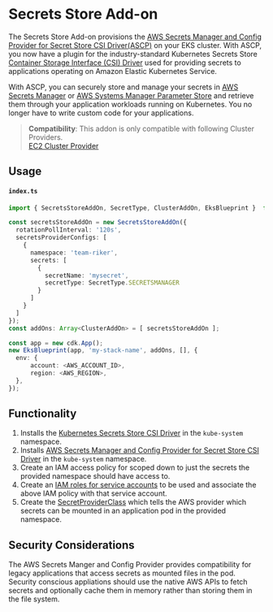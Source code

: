 # Secrets Store Add-on

The Secrets Store Add-on provisions the [AWS Secrets Manager and Config Provider for Secret Store CSI Driver(ASCP)](https://docs.aws.amazon.com/secretsmanager/latest/userguide/integrating_csi_driver.html) on your EKS cluster. With ASCP, you now have a plugin for the industry-standard Kubernetes Secrets Store [Container Storage Interface (CSI) Driver](https://github.com/kubernetes-sigs/secrets-store-csi-driver) used for providing secrets to applications operating on Amazon Elastic Kubernetes Service.

With ASCP, you can securely store and manage your secrets in [AWS Secrets Manager](https://docs.aws.amazon.com/secretsmanager) or [AWS Systems Manager Parameter Store](https://docs.aws.amazon.com/systems-manager/latest/userguide/systems-manager-parameter-store.html) and retrieve them through your application workloads running on Kubernetes. You no longer have to write custom code for your applications.

> **Compatibility**: This addon is only compatible with following Cluster Providers.<br/> [EC2 Cluster Provider](./../cluster-providers/ec2-cluster-provider.md)

## Usage

#### **`index.ts`**
```typescript
import { SecretsStoreAddOn, SecretType, ClusterAddOn, EksBlueprint }  from '@shapirov/cdk-eks-blueprint';

const secretsStoreAddOn = new SecretsStoreAddOn({
  rotationPollInterval: '120s',
  secretsProviderConfigs: [
    {
      namespace: 'team-riker',
      secrets: [
        {
          secretName: 'mysecret',
          secretType: SecretType.SECRETSMANAGER
        }
      ]
    }
  ]
});
const addOns: Array<ClusterAddOn> = [ secretsStoreAddOn ];

const app = new cdk.App();
new EksBlueprint(app, 'my-stack-name', addOns, [], {
  env: {
      account: <AWS_ACCOUNT_ID>,
      region: <AWS_REGION>,
  },
});
```

## Functionality

1. Installs the [Kubernetes Secrets Store CSI Driver](https://github.com/kubernetes-sigs/secrets-store-csi-driver) in the `kube-system` namespace.
2. Installs [AWS Secrets Manager and Config Provider for Secret Store CSI Driver](https://github.com/aws/secrets-store-csi-driver-provider-aws) in the `kube-system` namespace.
3. Create an IAM access policy for scoped down to just the secrets the provided namespace should have access to.
4. Create an [IAM roles for service accounts](https://docs.aws.amazon.com/eks/latest/userguide/create-service-account-iam-policy-and-role.html) to be used and associate the above IAM policy with that service account.
5. Create the [SecretProviderClass](https://github.com/aws/secrets-store-csi-driver-provider-aws#secretproviderclass-options) which tells the AWS provider which secrets can be mounted in an application pod in the provided namespace.

## Security Considerations

The AWS Secrets Manger and Config Provider provides compatibility for legacy applications that access secrets as mounted files in the pod. Security conscious appliations should use the native AWS APIs to fetch secrets and optionally cache them in memory rather than storing them in the file system.